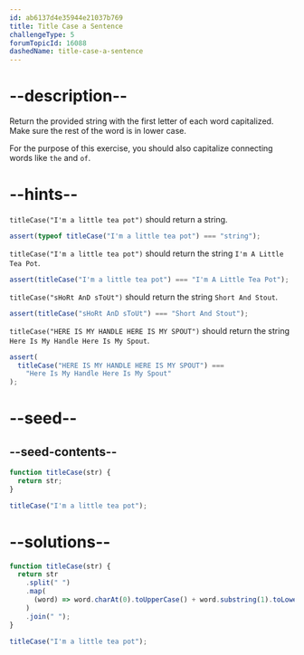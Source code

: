 ```yaml
---
id: ab6137d4e35944e21037b769
title: Title Case a Sentence
challengeType: 5
forumTopicId: 16088
dashedName: title-case-a-sentence
---
```


# --description--

Return the provided string with the first letter of each word capitalized. Make sure the rest of the word is in lower case.

For the purpose of this exercise, you should also capitalize connecting words like `the` and `of`.

# --hints--

`titleCase("I'm a little tea pot")` should return a string.

```js
assert(typeof titleCase("I'm a little tea pot") === "string");
```

`titleCase("I'm a little tea pot")` should return the string `I'm A Little Tea Pot`.

```js
assert(titleCase("I'm a little tea pot") === "I'm A Little Tea Pot");
```

`titleCase("sHoRt AnD sToUt")` should return the string `Short And Stout`.

```js
assert(titleCase("sHoRt AnD sToUt") === "Short And Stout");
```

`titleCase("HERE IS MY HANDLE HERE IS MY SPOUT")` should return the string `Here Is My Handle Here Is My Spout`.

```js
assert(
  titleCase("HERE IS MY HANDLE HERE IS MY SPOUT") ===
    "Here Is My Handle Here Is My Spout"
);
```

# --seed--

## --seed-contents--

```js
function titleCase(str) {
  return str;
}

titleCase("I'm a little tea pot");
```

# --solutions--

```js
function titleCase(str) {
  return str
    .split(" ")
    .map(
      (word) => word.charAt(0).toUpperCase() + word.substring(1).toLowerCase()
    )
    .join(" ");
}

titleCase("I'm a little tea pot");
```
